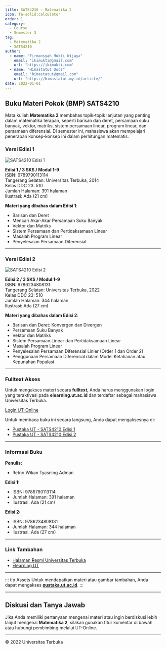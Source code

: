 ```yaml
--- 
title: SATS4210 – Matematika 2
icon: fa-solid:calculator
order: 1
category:
  - Course
  - Semester 3
tag:
  - Matematika 2
  - SATS4210
author:
  - name: "Firmansyah Mukti Wijaya"
    email: "ikimukti@gmail.com"
    url: "https://ikimukti.com"
  - name: "Himastatut Docs"
    email: "himastatut@gmail.com"
    url: "https://himastatut.my.id/article/"
date: 2022-01-01
--- 
```


## Buku Materi Pokok (BMP) SATS4210

Mata kuliah **Matematika 2** membahas topik-topik lanjutan yang penting dalam matematika terapan, seperti barisan dan deret, persamaan suku banyak, vektor, matriks, sistem persamaan linear, program linear, dan persamaan diferensial. Di semester ini, mahasiswa akan mempelajari penerapan konsep-konsep ini dalam perhitungan matematis.

### Versi Edisi 1

![SATS4210 Edisi 1](https://pustaka.ut.ac.id/lib/wp-content/uploads/2017/01/SATS4210.jpg)

**Edisi 1 / 3 SKS / Modul 1-9**  
ISBN: 9789790113114  
Tangerang Selatan: Universitas Terbuka, 2014  
Kelas DDC 23: 510  
Jumlah Halaman: 391 halaman  
Ilustrasi: Ada (21 cm)  

**Materi yang dibahas dalam Edisi 1**:
- Barisan dan Deret
- Mencari Akar-Akar Persamaan Suku Banyak
- Vektor dan Matriks
- Sistem Persamaan dan Pertidaksamaan Linear
- Masalah Program Linear
- Penyelesaian Persamaan Diferensial

--- 

### Versi Edisi 2

![SATS4210 Edisi 2](https://pustaka.ut.ac.id/lib/wp-content/uploads/2022/10/SATS421002.jpg)

**Edisi 2 / 3 SKS / Modul 1-9**  
ISBN: 9786234808131  
Tangerang Selatan: Universitas Terbuka, 2022  
Kelas DDC 23: 510  
Jumlah Halaman: 344 halaman  
Ilustrasi: Ada (27 cm)  

**Materi yang dibahas dalam Edisi 2**:
- Barisan dan Deret: Konvergen dan Divergen
- Persamaan Suku Banyak
- Vektor dan Matriks
- Sistem Persamaan Linear dan Pertidaksamaan Linear
- Masalah Program Linear
- Penyelesaian Persamaan Diferensial Linier (Order 1 dan Order 2)
- Penggunaan Persamaan Diferensial dalam Model Ketahanan atau Kepunahan Populasi

--- 

### Fulltext Akses

Untuk mengakses materi secara **fulltext**, Anda harus menggunakan login yang teraktivasi pada **elearning.ut.ac.id** dan terdaftar sebagai mahasiswa Universitas Terbuka.

[Login UT-Online](http://elearning.ut.ac.id)

Untuk membaca buku ini secara langsung, Anda dapat mengaksesnya di:
- [Pustaka UT - SATS4210 Edisi 1](https://pustaka.ut.ac.id/lib/sats4210-matematika-2/)
- [Pustaka UT - SATS4210 Edisi 2](https://pustaka.ut.ac.id/lib/sats4210-matematika-ii-edisi-2/)

--- 

### Informasi Buku

**Penulis:**  
- Retno Wikan Tyasning Adman  

**Edisi 1:**
- ISBN: 9789790113114
- Jumlah Halaman: 391 halaman
- Ilustrasi: Ada (21 cm)

**Edisi 2:**
- ISBN: 9786234808131
- Jumlah Halaman: 344 halaman
- Ilustrasi: Ada (27 cm)

--- 

### Link Tambahan

- [Halaman Resmi Universitas Terbuka](https://www.ut.ac.id)
- [Elearning UT](http://elearning.ut.ac.id)

--- 

::: tip Assets
Untuk mendapatkan materi atau gambar tambahan, Anda dapat mengakses **[pustaka.ut.ac.id](https://pustaka.ut.ac.id)**.
:::

--- 

## Diskusi dan Tanya Jawab

Jika Anda memiliki pertanyaan mengenai materi atau ingin berdiskusi lebih lanjut mengenai **Matematika 2**, silakan gunakan fitur komentar di bawah atau hubungi pembimbing melalui UT-Online.

--- 

<footer>
  <p>© 2022 Universitas Terbuka</p>
</footer>


<GitContributors />
<GitChangelog />